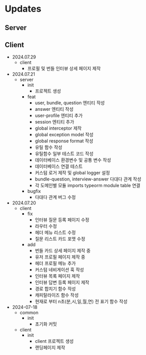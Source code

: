 # Updates

## Server

## Client

- 2024.07.29
  - client
    - 프로필 및 번들 인터뷰 상세 페이지 제작
- 2024.07.21
  - server
    - init
      - 프로젝트 생성
    - feat
      - user, bundle, question 엔티티 작성
      - answer 엔티티 작성
      - user-profile 엔티티 추가
      - session 엔티티 추가
      - global interceptor 제작
      - global exception model 작성
      - global response format 작성
      - 유틸 함수 작성
      - 유틸함수 일부 테스트 코드 작성
      - 데이터베이스 환경변수 및 공통 변수 작성
      - 데이터베이스 연결 테스트
      - 커스텀 로거 제작 및 global logger 설정
      - bundle-question, interview-answer 다대다 관계 작성
      - 각 도메인별 모듈 imports typeorm module table 연결
    - bugfix
      - 다대다 관계 버그 수정
- 2024.07.20
  - client
    - fix
      - 인터뷰 질문 등록 페이지 수정
      - 라우터 수정
      - 헤더 메뉴 리스트 수정
      - 질문 리스트 카드 포맷 수정
    - add
      - 번들 카드 상세 페이지 제작 중
      - 유저 프로필 페이지 제작 중
      - 헤더 프로필 메뉴 추가
      - 커스텀 네비게이션 훅 작성
      - 인터뷰 목록 페이지 제작
      - 인터뷰 답변 등록 페이지 제작
      - 경로 합치기 함수 작성
      - 캐피탈라이즈 함수 작성
      - 현재로 부터 n초(분,시,일,월,연) 전 표기 함수 작성
- 2024-07-18
  - common
    - init
      - 초기화 커밋
  - client
    - init
      - client 프로젝트 생성
      - 랜딩페이지 제작

